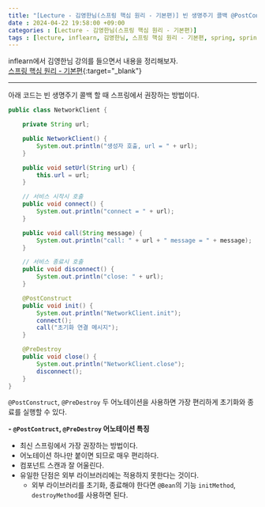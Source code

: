 ```yaml
---
title: "[Lecture - 김영한님(스프링 핵심 원리 - 기본편)] 빈 생명주기 콜백 @PostConstruct, @PreDestroy"
date : 2024-04-22 19:58:00 +09:00
categories : [Lecture - 김영한님(스프링 핵심 원리 - 기본편)]
tags : [lecture, inflearn, 김영한님, 스프링 핵심 원리 - 기본편, spring, spring boot, Bean, PostConstruct, PreDestroy]
---
```


inflearn에서 김영한님 강의를 들으면서 내용을 정리해보자.   
[스프링 핵심 원리 - 기본편](https://www.inflearn.com/course/%EC%8A%A4%ED%94%84%EB%A7%81-%ED%95%B5%EC%8B%AC-%EC%9B%90%EB%A6%AC-%EA%B8%B0%EB%B3%B8%ED%8E%B8){:target="_blank"}

---

아래 코드는 빈 생명주기 콜백 할 때 스프링에서 권장하는 방법이다.
```java
public class NetworkClient {

    private String url;

    public NetworkClient() {
        System.out.println("생성자 호출, url = " + url);
    }

    public void setUrl(String url) {
        this.url = url;
    }

    // 서비스 시작시 호출
    public void connect() {
        System.out.println("connect = " + url);
    }

    public void call(String message) {
        System.out.println("call: " + url + " message = " + message);
    }

    // 서비스 종료시 호출
    public void disconnect() {
        System.out.println("close: " + url);
    }

    @PostConstruct
    public void init() {
        System.out.println("NetworkClient.init");
        connect();
        call("초기화 연결 메시지");
    }

    @PreDestroy
    public void close() {
        System.out.println("NetworkClient.close");
        disconnect();
    }
}
```
`@PostConstruct`, `@PreDestroy` 두 어노테이션을 사용하면 가장 편리하게 초기화와 종료를 실행할 수 있다.

**- `@PostContruct`, `@PreDestroy` 어노테이션 특징**
* 최신 스프링에서 가장 권장하는 방법이다.
* 어노테이션 하나만 붙이면 되므로 매우 편리하다.
* 컴포넌트 스캔과 잘 어울린다.
* 유일한 단점은 외부 라이브러리에는 적용하지 못한다는 것이다.
  * 외부 라이브러리를 초기화, 종료해야 한다면 `@Bean`의 기능 `initMethod`, `destroyMethod`를 사용하면 된다.


